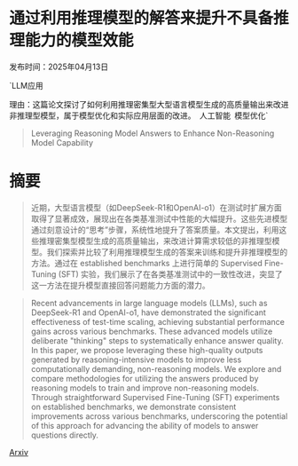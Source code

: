 # 通过利用推理模型的解答来提升不具备推理能力的模型效能

发布时间：2025年04月13日

`LLM应用

理由：这篇论文探讨了如何利用推理密集型大型语言模型生成的高质量输出来改进非推理型模型，属于模型优化和实际应用层面的改进。` `人工智能` `模型优化`

> Leveraging Reasoning Model Answers to Enhance Non-Reasoning Model Capability

# 摘要

> 近期，大型语言模型（如DeepSeek-R1和OpenAI-o1）在测试时扩展方面取得了显著成效，展现出在各类基准测试中性能的大幅提升。这些先进模型通过刻意设计的“思考”步骤，系统性地提升了答案质量。本文提出，利用这些推理密集型模型生成的高质量输出，来改进计算需求较低的非推理型模型。我们探索并比较了利用推理模型生成的答案来训练和提升非推理模型的方法。通过在 established benchmarks 上进行简单的 Supervised Fine-Tuning (SFT) 实验，我们展示了在各类基准测试中的一致性改进，突显了这一方法在提升模型直接回答问题能力方面的潜力。

> Recent advancements in large language models (LLMs), such as DeepSeek-R1 and OpenAI-o1, have demonstrated the significant effectiveness of test-time scaling, achieving substantial performance gains across various benchmarks. These advanced models utilize deliberate "thinking" steps to systematically enhance answer quality. In this paper, we propose leveraging these high-quality outputs generated by reasoning-intensive models to improve less computationally demanding, non-reasoning models. We explore and compare methodologies for utilizing the answers produced by reasoning models to train and improve non-reasoning models. Through straightforward Supervised Fine-Tuning (SFT) experiments on established benchmarks, we demonstrate consistent improvements across various benchmarks, underscoring the potential of this approach for advancing the ability of models to answer questions directly.

[Arxiv](https://arxiv.org/abs/2504.09639)